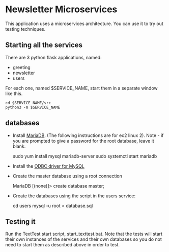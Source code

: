 Newsletter Microservices
========================

This application uses a microservices architecture. You can use it to try out testing techniques.

Starting all the services
-------------------------

There are 3 python flask applications, named:

- greeting
- newsletter
- users

For each one, named $SERVICE_NAME, start them in a separate window like this.

	cd $SERVICE_NAME/src
	python3 -m $SERVICE_NAME

## databases

* Install [MariaDB](https://mariadb.org/download). (The following instructions are for ec2 linux 2). Note - if you are prompted to give a password for the root database, leave it blank.

    sudo yum install mysql mariadb-server
    sudo systemctl start mariadb

* Install the [ODBC driver for MySQL](https://downloads.mysql.com/archives/c-odbc/)
* Create the master database using a root connection
    
    MariaDB [(none)]> create database master;

* Create the databases using the script in the users service:

    cd users
    mysql -u root < database.sql

## Testing it

Run the TextTest start script, start_texttest.bat. Note that the tests will start their own instances of the services and their own databases so you 
do not need to start them as described above in order to test.
